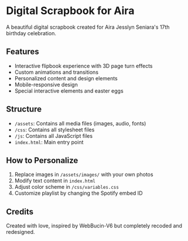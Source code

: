 # Digital Scrapbook for Aira

A beautiful digital scrapbook created for Aira Jesslyn Seniara's 17th birthday celebration.

## Features

- Interactive flipbook experience with 3D page turn effects
- Custom animations and transitions
- Personalized content and design elements
- Mobile-responsive design
- Special interactive elements and easter eggs

## Structure

- `/assets`: Contains all media files (images, audio, fonts)
- `/css`: Contains all stylesheet files
- `/js`: Contains all JavaScript files
- `index.html`: Main entry point

## How to Personalize

1. Replace images in `/assets/images/` with your own photos
2. Modify text content in `index.html`
3. Adjust color scheme in `/css/variables.css`
4. Customize playlist by changing the Spotify embed ID

## Credits

Created with love, inspired by WebBucin-V6 but completely recoded and redesigned.
